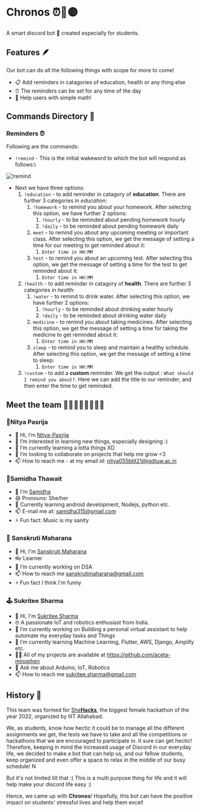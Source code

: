 # Chronos ⏰🐺🟡
A smart discord bot 🤖 created especially for students.

## Features 🪶
Our bot can do all the following things with scope for more to come!
- 📋 Add reminders in catagories of education, health or any thing else
- ⏰ The reminders can be set for any time of the day
- 🧮 Help users with simple math!

## Commands Directory 💼
### Reminders ⏰
Following are the commands:
- `!remind` - This is the initial wakeword to which the bot will respond as follows:\

![!remind](https://user-images.githubusercontent.com/87569188/158042711-e628a805-56a1-4315-9d75-c8e7592e4aa1.png)
- Next we have three options:
    1. `!education` - to add reminder in catagory of **education**. There are further 3 categories in _education_:
       1.  `!homework` - to remind you about your homework. After selecting this option, we have further 2 options:
            1.  `!hourly` - to be reminded about pending homework hourly
            2.  `!daily` - to be reminded about pending homework daily
       2.  `meet` - to remind you about any upcoming meeting or important class. After selecting this option, we get the message of setting a time for our meeting to get reminded about it:
            1. `Enter time in HH:MM`  
       3.  `test` - to remind you about an upcoming test. After selecting this option, we get the message of setting a time for the test to get reminded about it:
            1. `Enter time in HH:MM`  
    2. `!health`  - to add reminder in catagory of **health**. There are further 3 categories in _health_:
       1.  `!water` - to remind to drink water. After selecting this option, we have further 2 options:
            1.  `!hourly` - to be reminded about drinking water hourly
            2.  `!daily` - to be reminded about drinking water daily
       2.  `medicine` - to remind you about taking medicines. After selecting this option, we get the message of setting a time for taking the medicine to get reminded about it:
            1. `Enter time in HH:MM`  
       3.  `sleep` - to remind you to sleep and maintain a healthy schedule. After selecting this option, we get the message of setting a time to sleep:
            1. `Enter time in HH:MM`  
    3. `!custom` - to add a **custom** reminder. We get the output : `What should I remind you about?`. Here we can add the title to our reminder, and then enter the time to get reminded. 


## Meet the team 👩‍💻👩‍💻👩‍💻👩‍💻
### 🌠Nitya Pasrija
- 👋 Hi, I’m [Nitya-Pasrija](https://github.com/Nitya-Pasrija)
- 👀 I’m interested in learning new things, especially designing :)
- 🌱 I’m currently learning a lotta things XD
- 💞️ I’m looking to collaborate on projects that help me grow <3
- 📫 How to reach me - at my email id: nitya055btit21@igdtuw.ac.in

### 🚀Samidha Thawait
- 👋 I'm [Samidha](https://github.com/samidha28)
- 😄 Pronouns: She/her
- 🔭 Currently learning android development, Nodejs, python etc.
- 📫 E-mail me at: samidha315@gmail.com
- ⚡ Fun fact: Music is my sanity

### 🧠 Sanskruti Maharana
- 👋 Hi, I'm [Sanskruti Maharana](https://github.com/sanskrutimaharana17)
- 👓 Learner
- 🔭 I’m currently working on DSA
- 📫 How to reach me sanskrutimaharana@gmail.com
- ⚡ Fun fact I think I'm funny

### 🕹️ Sukritee Sharma
- 👋 Hi, I'm [Sukritee Sharma](https://github.com/aceta-minophen)
- 🤓 A passionate IoT and robotics enthusiast from India.
- 🔭 I’m currently working on Building a personal virtual assistant to help automate my everyday tasks and Things
- 🌱 I’m currently learning Machine Learning, Flutter, AWS, Django, Amplify etc.
- 👨‍💻 All of my projects are available at https://github.com/aceta-minophen
- 💬 Ask me about Arduino, IoT, Robotics
- 📫 How to reach me sukritee.sharma@gmail.com

## History 📘
This team was formed for [She**Hacks**](https://shehacks.co/), the biggest female hackathon of the year 2022, organized by  IIIT Allahabad.

We, as students, know how hectic it could be to manage all the different assignments we get, the tests we have to take and all the competitions or hackathons that we are encouraged to participate in. It sure can get hectic! Therefore, keeping in mind the increased usage of Discord in our everyday life, we decided to make a bot that can help us, and our fellow students, keep organized and even offer a space to relax in the middle of our busy schedule! N

But it's not limited till that :) This is a multi purpose thing for life and it will help make your discord life easy :) 

Hence, we came up with **Chronos**! Hopefully, this bot can have the positive impact on students' stressful lives and help them excel!
